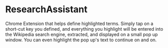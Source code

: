 ResearchAssistant
=================

Chrome Extension that helps define highlighted terms. Simply tap on a short-cut key you defined, and everything you highlight will be entered into the Wikipedia search engine, extracted, and displayed on a small pop up window. You can even highlight the pop up's text to continue on and on.
